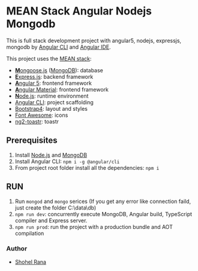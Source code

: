 # MEAN Stack Angular Nodejs Mongodb
This is full stack development project with angular5, nodejs, expressjs, mongodb by [Angular CLI](https://github.com/angular/angular-cli) and [Angular IDE](https://www.genuitec.com/products/angular-ide/).

This project uses the [MEAN stack](https://en.wikipedia.org/wiki/MEAN_(software_bundle)):
* [**M**ongoose.js](http://www.mongoosejs.com) ([MongoDB](https://www.mongodb.com)): database
* [**E**xpress.js](http://expressjs.com): backend framework
* [**A**ngular 5](https://angular.io): frontend framework
* [**A**ngular Material](https://material.angular.io): frontend framework
* [**N**ode.js](https://nodejs.org): runtime environment
* [Angular CLI](https://cli.angular.io): project scaffolding
* [Bootstrap4](https://getbootstrap.com/docs/4.0/getting-started/introduction/): layout and styles
* [Font Awesome](http://fontawesome.io): icons
* [ng2-toastr](https://github.com/PointInside/ng2-toastr): toastr

## Prerequisites
1. Install [Node.js](https://nodejs.org) and [MongoDB](https://www.mongodb.com)
2. Install Angular CLI: `npm i -g @angular/cli`
3. From project root folder install all the dependencies: `npm i`

## RUN
1. Run `mongod` and `mongo` serices (If you get any error like connection faild, just create the folder C:\data\db)
2. `npm run dev`: concurrently execute MongoDB, Angular build, TypeScript compiler and Express server.
3. `npm run prod`: run the project with a production bundle and AOT compilation

### Author
* [Shohel Rana](https://github.com/mdshohelrana)
